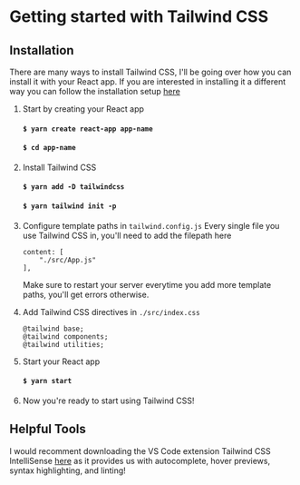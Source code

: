 # Getting started with Tailwind CSS

## Installation 

There are many ways to install Tailwind CSS, I'll be going over how you can install it with your React app. If you are interested in installing it a different way you can follow the installation setup [here](https://tailwindcss.com/docs/installation)

1. Start by creating your React app
    #### `$ yarn create react-app app-name`
    #### `$ cd app-name`

2. Install Tailwind CSS
    #### `$ yarn add -D tailwindcss`
    #### `$ yarn tailwind init -p`

3. Configure template paths in `tailwind.config.js`
    Every single file you use Tailwind CSS in, you'll need to add the filepath here
    ```
    content: [
        "./src/App.js"
    ],
    ```
    Make sure to restart your server everytime you add more template paths, you'll get errors otherwise.
    
4. Add Tailwind CSS directives in `./src/index.css`
    ```
    @tailwind base;
    @tailwind components;
    @tailwind utilities;
    ```

5. Start your React app
    #### `$ yarn start`

6. Now you're ready to start using Tailwind CSS!

## Helpful Tools

I would recomment downloading the VS Code extension Tailwind CSS IntelliSense [here](https://marketplace.visualstudio.com/items?itemName=bradlc.vscode-tailwindcss) as it provides us with autocomplete, hover previews, syntax highlighting, and linting!
